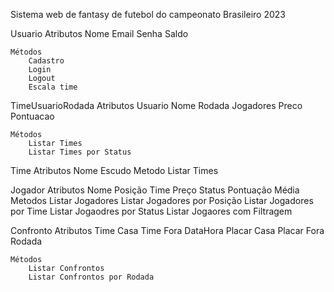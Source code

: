 Sistema web de fantasy de futebol do campeonato Brasileiro 2023

Usuario
    Atributos
        Nome
        Email
        Senha
        Saldo

    Métodos
        Cadastro
        Login
        Logout
        Escala time

TimeUsuarioRodada
    Atributos
        Usuario
        Nome
        Rodada
        Jogadores
        Preco
        Pontuacao

    Métodos
        Listar Times
        Listar Times por Status

Time
    Atributos
        Nome
        Escudo
    Metodo
        Listar Times

Jogador
    Atributos
        Nome
        Posição
        Time
        Preço
        Status
        Pontuação Média
    Metodos
        Listar Jogadores
        Listar Jogadores por Posição
        Listar Jogadores por Time
        Listar Jogaodres por Status
        Listar Jogaores com Filtragem

Confronto
    Atributos
        Time Casa
        Time Fora
        DataHora
        Placar Casa
        Placar Fora
        Rodada

    Métodos
        Listar Confrontos
        Listar Confrontos por Rodada
